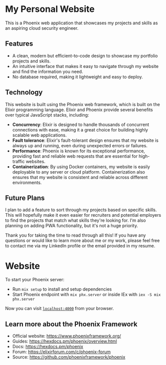 # My Personal Website

This is a Phoenix web application that showcases my projects and skills as an aspiring cloud security engineer.

## Features

- A clean, modern but efficient-to-code design to showcase my portfolio projects and skills.
- An intuitive interface that makes it easy to navigate through my website and find the information you need.
- No database required, making it lightweight and easy to deploy.

## Technology

This website is built using the Phoenix web framework, which is built on the Elixir programming language. Elixir and Phoenix provide several benefits over typical JavaScript stacks, including:

- **Concurrency**: Elixir is designed to handle thousands of concurrent connections with ease, making it a great choice for building highly scalable web applications.
- **Fault tolerance**: Elixir's fault-tolerant design ensures that my website is always up and running, even during unexpected errors or failures.
- **Performance**: Phoenix is known for its exceptional performance, providing fast and reliable web requests that are essential for high-traffic websites.
- **Containerization**: By using Docker containers, my website is easily deployable to any server or cloud platform. Containerization also ensures that my website is consistent and reliable across different environments.

## Future Plans

I plan to add a feature to sort through my projects based on specific skills. This will hopefully make it even easier for recruiters and potential employers to find the projects that match what skills they're looking for. I'm also planning on adding PWA functionality, but it's not a huge priority.

Thank you for taking the time to read through all this! If you have any questions or would like to learn more about me or my work, please feel free to contact me via my LinkedIn profile or the email provided in my resume.


# Website

To start your Phoenix server:

  * Run `mix setup` to install and setup dependencies
  * Start Phoenix endpoint with `mix phx.server` or inside IEx with `iex -S mix phx.server`

Now you can visit [`localhost:4000`](http://localhost:4000) from your browser.

## Learn more about the Phoenix Framework

  * Official website: https://www.phoenixframework.org/
  * Guides: https://hexdocs.pm/phoenix/overview.html
  * Docs: https://hexdocs.pm/phoenix
  * Forum: https://elixirforum.com/c/phoenix-forum
  * Source: https://github.com/phoenixframework/phoenix
